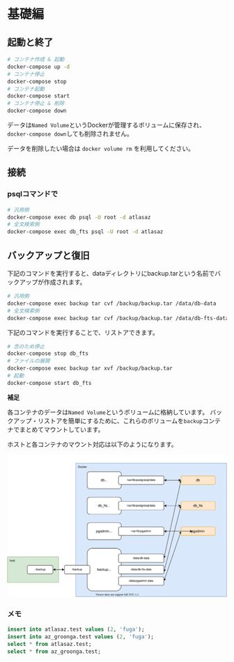 # 基礎編

## 起動と終了

```sh
# コンテナ作成 & 起動
docker-compose up -d
# コンテナ停止
docker-compose stop
# コンテナ起動
docker-compose start
# コンテナ停止 & 削除
docker-compose down
```

データは`Named Volume`というDockerが管理するボリュームに保存され、
`docker-compose down`しても削除されません。

データを削除したい場合は `docker volume rm` を利用してください。


## 接続

### psqlコマンドで

```sh
# 汎用側
docker-compose exec db psql -U root -d atlasaz
# 全文検索側
docker-compose exec db_fts psql -U root -d atlasaz
```

## バックアップと復旧

下記のコマンドを実行すると、dataディレクトリにbackup.tarという名前でバックアップが作成されます。

```sh
# 汎用側
docker-compose exec backup tar cvf /backup/backup.tar /data/db-data
# 全文検索側
docker-compose exec backup tar cvf /backup/backup.tar /data/db-fts-data
```

下記のコマンドを実行することで、リストアできます。

```sh
# 念のため停止
docker-compose stop db_fts
# ファイルの展開
docker-compose exec backup tar xvf /backup/backup.tar
# 起動
docker-compose start db_fts
```

**補足**

各コンテナのデータは`Named Volume`というボリュームに格納しています。
バックアップ・リストアを簡単にするために、これらのボリュームを`backup`コンテナでまとめてマウントしています。

ホストと各コンテナのマウント対応は以下のようになります。

![ボリューム割り当てのイメージ図](./volume.svg)

### メモ

```sql
insert into atlasaz.test values (2, 'fuga');
insert into az_groonga.test values (2, 'fuga');
select * from atlasaz.test;
select * from az_groonga.test;
```
